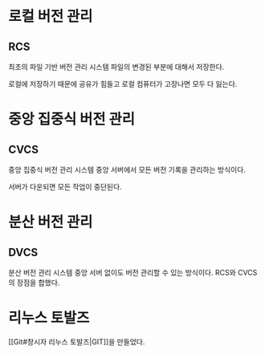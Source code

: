 
# 로컬 버전 관리

## RCS
최초의 파일 기반 버전 관리 시스템
파일의 변경된 부분에 대해서 저장한다.

로컬에 저장하기 때문에 공유가 힘들고
로컬 컴퓨터가 고장나면 모두 다 잃는다.


# 중앙 집중식 버전 관리
## CVCS
중앙 집중식 버전 관리 시스템
중앙 서버에서 모든 버전 기록을 관리하는 방식이다.

서버가 다운되면 모든 작업이 중단된다.

# 분산 버전 관리

## DVCS
분산 버전 관리 시스템
중앙 서버 없이도 버전 관리할 수 있는 방식이다.
RCS와 CVCS의 장점을 합했다.

# 리누스 토발즈
[[Git#창시자 리누스 토발즈|GIT]]을 만들었다.

